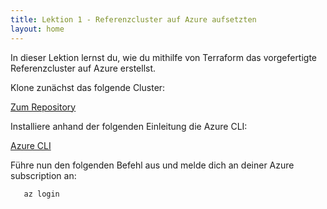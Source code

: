```yaml
---
title: Lektion 1 - Referenzcluster auf Azure aufsetzten
layout: home
---
```


In dieser Lektion lernst du, wie du mithilfe von Terraform das vorgefertigte Referenzcluster auf Azure erstellst.

Klone zunächst das folgende Cluster:

[Zum Repository](https://github.com/K8s-Migration-Training/cloud-infrastructure)

Installiere anhand der folgenden Einleitung die Azure CLI:

[Azure CLI](https://learn.microsoft.com/de-de/cli/azure/install-azure-cli?view=azure-cli-latest)

Führe nun den folgenden Befehl aus und melde dich an deiner Azure subscription an:

```bash
   az login
```
